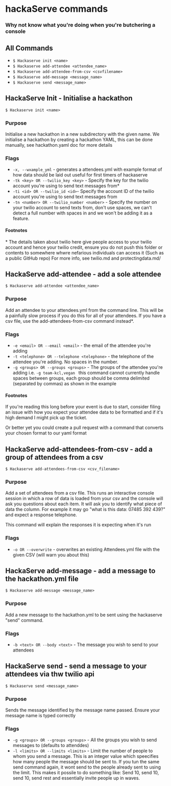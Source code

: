 # hackaServe commands
### Why not know what you're doing when you're butchering a console

## All Commands
- ```$ Hackaserve init <name>```
- ```$ Hackaserve add-attendee <attendee_name>```
- ```$ Hackaserve add-attendee-from-csv <csvfilename>```
- ```$ Hackaserve add-message <message_name>```
- ```$ Hackaserve send <message_name>```

## HackaServe Init - Initialise a hackathon
```$ Hackaserve init <name>```
### Purpose
Initialise a new hackathon in a new subdirectory with the given name. We initialise a hackathon by
creating a hackathon YAML, this can be done manually, see hackathon.yaml doc for more details
### Flags
- ```-x, --wxample_yml``` - generates a attendees.yml with example format of how data should be laid out
useful for first timers of hackaserve
- ```-tk <key> OR --twilio_key <key>``` - Specify the key for the twilio account you're using to send text messages from*
- ```-ti <id> OR --twilio_id <id>```- Specify the account ID of the twilio account you're using to send text messages from
- ```-tn <number> OR --twilio_number <number>``` - Specify the number on your twilio account to send texts from, don't 
use spaces, we can't detect a full number with spaces in and we won't be adding it as a feature.
#### Footnotes
\* The details taken about twilio here give people access to your twilio account and hence your twilio credit, ensure you
do not push this folder or contents to somewhere whwre nefarious individuals can access it (Such as a public GitHub repo)
For more info, see twilio.md and protectingdata.md/

## HackaServe add-attendee - add a sole attendee
```$ Hackaserve add-attendee <attendee_name>```
### Purpose
Add an attendee to your attendees.yml from the command line. This 
will be a painfully slow process if you do this for all of your 
attendees. If you have a csv file, use the add-attendees-from-csv
command instead*.
### Flags
- ```-e <email> OR --email <email>``` - the email of the attendee you're adding
- ```-t <telephone> OR --telephone <telephone>``` - the telephone of the attendee you're adding. No spaces in the number.
- ```-g <groups> OR --groups <groups>``` - The groups of the attendee you're adding i.e. ```-g team-kcl,vegan ```
this command cannot currently handle spaces between groups, each group should be comma delimited (separated by commas) as shown
in the example
#### Footnotes
If you're reading this long before your event is due to start, 
consider filing an issue with how you expect your attendee data to be
formatted and if it's high demand I might pick up the ticket.

Or better yet you could create a pull request with a command that converts
your chosen format to our yaml format
## HackaServe add-attendees-from-csv - add a group of attendees from a csv
```$ Hackaserve add-attendees-from-csv <csv_filename>```
### Purpose
Add a set of attendees from a csv file. This runs an interactive console session in which a row of data is loaded from your csv and
the console will ask you questions about each item. It will ask you to identify what piece of data the column. For example it may go
"what is this data: 07485 392 439?" and expect a response telephone. 

This command will explain the responses it is expecting when it's run
### Flags
- ```-o OR --overwrite``` - overwrites an existing Attendees.yml file with the given CSV (will warn you about this)
## HackaServe add-message - add a message to the hackathon.yml file
```$ Hackaserve add-message <message_name>```
### Purpose
Add a new message to the hackathon.yml to be sent using the hackaserve "send" command.
### Flags
- ```-b <text> OR --body <text>``` - The message you wish to send to your attendees
## HackaServe send - send a message to your attendees via thw twilio api
```$ Hackaserve send <message_name>```
### Purpose
Sends the message identified by the message name passed. Ensure your message name is typed correctly
### Flags
- ```-g <groups> OR --groups <groups>``` - All the groups you wish to send messages to (defaults to attenddes)
- ```-l <limits> OR --limits <limits>``` - Limit the number of people to whom you send a message. This is an integer
value which speecifies how many people the message should be sent to. If you tun the same send command again, it wont send
to the people already sent to using the limit. This makes it possile to do something like:
Send 10, send 10, send 10, send rest and essentially invite people up in waves.